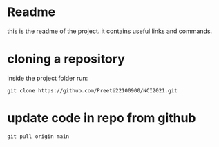# Readme #
this is the readme of the project. it contains useful links and commands.

# cloning a repository #
inside the project folder run:

```git clone https://github.com/Preeti22100900/NCI2021.git```

# update code in repo from github #
```git pull origin main```

